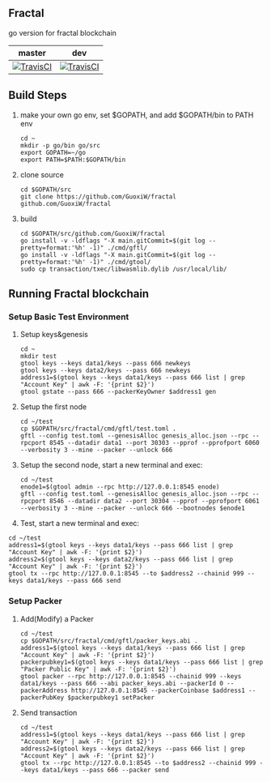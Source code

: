 ## Fractal 
go version for fractal blockchain

master | dev
-------|----------
[![TravisCI](https://travis-ci.org/fractal-platform/fractal.svg?branch=master)](https://travis-ci.org/fractal-platform/fractal) | [![TravisCI](https://travis-ci.org/fractal-platform/fractal.svg?branch=dev)](https://travis-ci.org/fractal-platform/fractal)

## Build Steps
1. make your own go env, set $GOPATH, and add $GOPATH/bin to PATH env
    ```
    cd ~
    mkdir -p go/bin go/src
    export GOPATH=~/go
    export PATH=$PATH:$GOPATH/bin
    ```
    
2. clone source
    ```
    cd $GOPATH/src
    git clone https://github.com/GuoxiW/fractal github.com/GuoxiW/fractal
    ```
    
3. build
    ```
    cd $GOPATH/src/github.com/GuoxiW/fractal
    go install -v -ldflags "-X main.gitCommit=$(git log --pretty=format:'%h' -1)" ./cmd/gftl/  
    go install -v -ldflags "-X main.gitCommit=$(git log --pretty=format:'%h' -1)" ./cmd/gtool/
    sudo cp transaction/txec/libwasmlib.dylib /usr/local/lib/
    ```

## Running Fractal blockchain
### Setup Basic Test Environment
1. Setup keys&genesis
    ```
    cd ~
    mkdir test
    gtool keys --keys data1/keys --pass 666 newkeys
    gtool keys --keys data2/keys --pass 666 newkeys
    address1=$(gtool keys --keys data1/keys --pass 666 list | grep "Account Key" | awk -F: '{print $2}')
    gtool gstate --pass 666 --packerKeyOwner $address1 gen
    ```

2. Setup the first node
    ```
    cd ~/test
    cp $GOPATH/src/fractal/cmd/gftl/test.toml .
    gftl --config test.toml --genesisAlloc genesis_alloc.json --rpc --rpcport 8545 --datadir data1 --port 30303 --pprof --pprofport 6060 --verbosity 3 --mine --packer --unlock 666
    ```
  
3. Setup the second node, start a new terminal and exec:
    ```
    cd ~/test
    enode1=$(gtool admin --rpc http://127.0.0.1:8545 enode)
    gftl --config test.toml --genesisAlloc genesis_alloc.json --rpc --rpcport 8546 --datadir data2 --port 30304 --pprof --pprofport 6061 --verbosity 3 --mine --packer --unlock 666 --bootnodes $enode1  
    ```

4. Test, start a new terminal and exec:
```
cd ~/test
address1=$(gtool keys --keys data1/keys --pass 666 list | grep "Account Key" | awk -F: '{print $2}')
address2=$(gtool keys --keys data2/keys --pass 666 list | grep "Account Key" | awk -F: '{print $2}')
gtool tx --rpc http://127.0.0.1:8545 --to $address2 --chainid 999 --keys data1/keys --pass 666 send
```

### Setup Packer
1. Add(Modify) a Packer
    ```
    cd ~/test
    cp $GOPATH/src/fractal/cmd/gftl/packer_keys.abi .
    address1=$(gtool keys --keys data1/keys --pass 666 list | grep "Account Key" | awk -F: '{print $2}')
    packerpubkey1=$(gtool keys --keys data1/keys --pass 666 list | grep "Packer Public Key" | awk -F: '{print $2}')
    gtool packer --rpc http://127.0.0.1:8545 --chainid 999 --keys data1/keys --pass 666 --abi packer_keys.abi --packerId 0 --packerAddress http://127.0.0.1:8545 --packerCoinbase $address1 --packerPubKey $packerpubkey1 setPacker
    ```
    
2. Send transaction
    ```
    cd ~/test
    address1=$(gtool keys --keys data1/keys --pass 666 list | grep "Account Key" | awk -F: '{print $2}')
    address2=$(gtool keys --keys data2/keys --pass 666 list | grep "Account Key" | awk -F: '{print $2}')
    gtool tx --rpc http://127.0.0.1:8545 --to $address2 --chainid 999 --keys data1/keys --pass 666 --packer send
    ```

